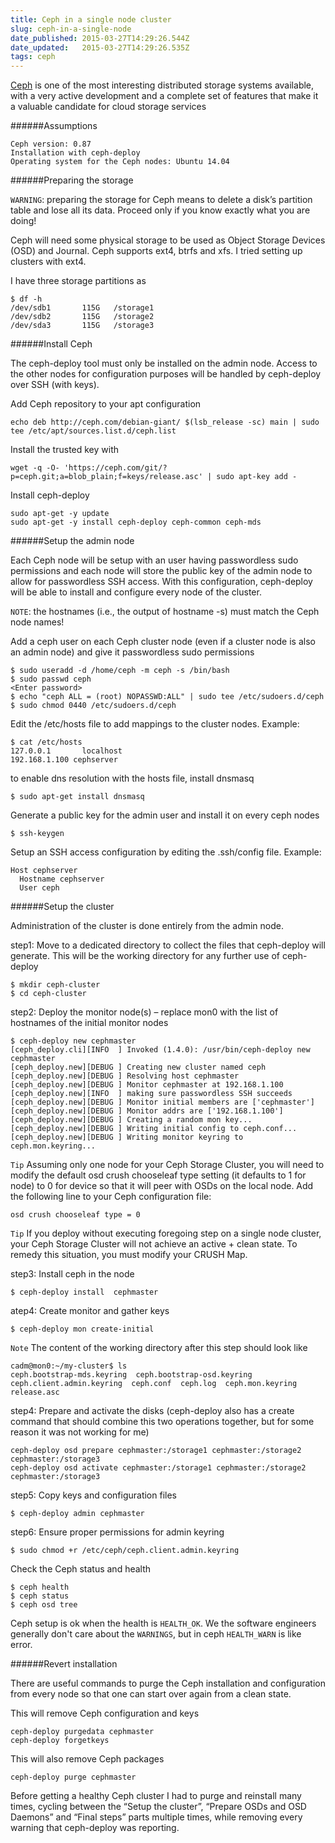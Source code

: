 ```yaml
---
title: Ceph in a single node cluster
slug: ceph-in-a-single-node
date_published: 2015-03-27T14:29:26.544Z
date_updated:   2015-03-27T14:29:26.535Z
tags: ceph
---
```


[Ceph](http://ceph.com) is one of the most interesting distributed storage systems available, with a very active development and a complete set of features that make it a valuable candidate for cloud storage services

######Assumptions

    Ceph version: 0.87
    Installation with ceph-deploy
    Operating system for the Ceph nodes: Ubuntu 14.04

     
######Preparing the storage

`WARNING`: preparing the storage for Ceph means to delete a disk’s partition table and lose all its data. Proceed only if you know exactly what you are doing!

Ceph will need some physical storage to be used as Object Storage Devices (OSD) and Journal. Ceph supports ext4, btrfs and xfs. I tried setting up clusters with ext4.

I have three storage partitions as

	$ df -h
	/dev/sdb1       115G   /storage1
	/dev/sdb2       115G   /storage2
	/dev/sda3       115G   /storage3


######Install Ceph 

The ceph-deploy tool must only be installed on the admin node. Access to the other nodes for configuration purposes will be handled by ceph-deploy over SSH (with keys).

Add Ceph repository to your apt configuration

	echo deb http://ceph.com/debian-giant/ $(lsb_release -sc) main | sudo tee /etc/apt/sources.list.d/ceph.list
    
Install the trusted key with

	wget -q -O- 'https://ceph.com/git/?p=ceph.git;a=blob_plain;f=keys/release.asc' | sudo apt-key add -
    
Install ceph-deploy 

	sudo apt-get -y update
	sudo apt-get -y install ceph-deploy ceph-common ceph-mds

######Setup the admin node

Each Ceph node will be setup with an user having passwordless sudo permissions and each node will store the public key of the admin node to allow for passwordless SSH access. With this configuration, ceph-deploy will be able to install and configure every node of the cluster.

`NOTE`: the hostnames (i.e., the output of hostname -s) must match the Ceph node names!

Add a ceph user on each Ceph cluster node (even if a cluster node is also an admin node) and give it passwordless sudo permissions

	$ sudo useradd -d /home/ceph -m ceph -s /bin/bash
	$ sudo passwd ceph
	<Enter password>
	$ echo "ceph ALL = (root) NOPASSWD:ALL" | sudo tee /etc/sudoers.d/ceph
	$ sudo chmod 0440 /etc/sudoers.d/ceph
    
Edit the /etc/hosts file to add mappings to the cluster nodes. Example:

	$ cat /etc/hosts
	127.0.0.1       localhost
    192.168.1.100 cephserver

to enable dns resolution with the hosts file, install dnsmasq

	$ sudo apt-get install dnsmasq

Generate a public key for the admin user and install it on every ceph nodes

	$ ssh-keygen
    

Setup an SSH access configuration by editing the .ssh/config file. Example:

	Host cephserver
	  Hostname cephserver
      User ceph


######Setup the cluster

Administration of the cluster is done entirely from the admin node.

step1: Move to a dedicated directory to collect the files that ceph-deploy will generate. This will be the working directory for any further use of ceph-deploy

    $ mkdir ceph-cluster
    $ cd ceph-cluster

step2: Deploy the monitor node(s) – replace mon0 with the list of hostnames of the initial monitor nodes

    $ ceph-deploy new cephmaster
    [ceph_deploy.cli][INFO  ] Invoked (1.4.0): /usr/bin/ceph-deploy new cephmaster
    [ceph_deploy.new][DEBUG ] Creating new cluster named ceph
    [ceph_deploy.new][DEBUG ] Resolving host cephmaster
    [ceph_deploy.new][DEBUG ] Monitor cephmaster at 192.168.1.100
    [ceph_deploy.new][INFO  ] making sure passwordless SSH succeeds
    [ceph_deploy.new][DEBUG ] Monitor initial members are ['cephmaster']
    [ceph_deploy.new][DEBUG ] Monitor addrs are ['192.168.1.100']
    [ceph_deploy.new][DEBUG ] Creating a random mon key...
    [ceph_deploy.new][DEBUG ] Writing initial config to ceph.conf...
    [ceph_deploy.new][DEBUG ] Writing monitor keyring to ceph.mon.keyring...



`Tip` Assuming only one node for your Ceph Storage Cluster, you will need to modify the default osd crush chooseleaf type setting (it defaults to 1 for node) to 0 for device so that it will peer with OSDs on the local node. Add the following line to your Ceph configuration file:

	osd crush chooseleaf type = 0

`Tip`	If you deploy without executing foregoing step on a single node cluster, your Ceph Storage Cluster will not achieve an active + clean state. To remedy this situation, you must modify your CRUSH Map.


step3: Install ceph in the node

	$ ceph-deploy install  cephmaster

atep4: Create monitor and gather keys

	$ ceph-deploy mon create-initial

`Note` The content of the working directory after this step should look like

	cadm@mon0:~/my-cluster$ ls
	ceph.bootstrap-mds.keyring  ceph.bootstrap-osd.keyring  ceph.client.admin.keyring  ceph.conf  ceph.log  ceph.mon.keyring  release.asc
    

step4: Prepare and activate the disks (ceph-deploy also has a create command that should combine this two operations together, but for some reason it was not working for me)

	ceph-deploy osd prepare cephmaster:/storage1 cephmaster:/storage2 cephmaster:/storage3
	ceph-deploy osd activate cephmaster:/storage1 cephmaster:/storage2 cephmaster:/storage3

step5: Copy keys and configuration files

	$ ceph-deploy admin cephmaster
    
step6: Ensure proper permissions for admin keyring

	$ sudo chmod +r /etc/ceph/ceph.client.admin.keyring

Check the Ceph status and health

	$ ceph health
	$ ceph status
    $ ceph osd tree

Ceph setup is ok when the health is `HEALTH_OK`. We the software engineers generally don't care about the `WARNINGS`, but in ceph `HEALTH_WARN` is like error.

######Revert installation

There are useful commands to purge the Ceph installation and configuration from every node so that one can start over again from a clean state.

This will remove Ceph configuration and keys

	ceph-deploy purgedata cephmaster
	ceph-deploy forgetkeys

This will also remove Ceph packages

	ceph-deploy purge cephmaster

Before getting a healthy Ceph cluster I had to purge and reinstall many times, cycling between the “Setup the cluster”, “Prepare OSDs and OSD Daemons” and “Final steps” parts multiple times, while removing every warning that ceph-deploy was reporting.

